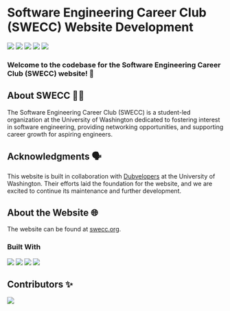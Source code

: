 # Software Engineering Career Club (SWECC) Website Development

[![][discord-shield]][discord-url]
[![][swecc-shield]][swecc-url]
[![][instagram-shield]][instagram-url]
[![][linkedin-shield]][linkedin-url]
[![][email-shield]][email-url]

### Welcome to the codebase for the Software Engineering Career Club (SWECC) website! 🎉

## About SWECC 🧑‍💻

The Software Engineering Career Club (SWECC) is a student-led organization at the University of Washington dedicated to fostering interest in software engineering, providing networking opportunities, and supporting career growth for aspiring engineers.

## Acknowledgments 🗣️

This website is built in collaboration with [Dubvelopers][dubvelopers-url] at the University of Washington. Their efforts laid the foundation for the website, and we are excited to continue its maintenance and further development.

## About the Website 🌐

The website can be found at [swecc.org](swecc-url).

### Built With

[![][react-shield]][react-url]
[![][js-shield]][js-url]
[![][bootstrap-shield]][bootstrap-url]
[![][css3-shield]][css3-url]

## Contributors ✨

<a href="https://github.com/swecc-uw/.github/graphs/contributors">
  <img src="https://contrib.rocks/image?repo=swecc-uw/.github" />
</a>

[swecc-shield]: https://img.shields.io/badge/SWECC.ORG-%238d3ac5?style=for-the-badge
[swecc-url]: https://swecc.org/
[dubvelopers-url]: https://github.com/DUBvelopers-UW/swecc
[email-shield]: https://img.shields.io/badge/email-D14836?style=for-the-badge&logo=gmail&logoColor=white
[email-url]: mailto:swecc@uw.edu
[discord-shield]: https://dcbadge.vercel.app/api/server/Pbk4sCEWDY
[discord-url]: https://discord.gg/Pbk4sCEWDY
[instagram-shield]: https://img.shields.io/badge/Instagram-E4405F?style=for-the-badge&logo=instagram&logoColor=white
[instagram-url]: https://www.instagram.com/swecc.uw/
[linkedin-shield]: https://img.shields.io/badge/LinkedIn-0077B5?style=for-the-badge&logo=linkedin&logoColor=white
[linkedin-url]: https://www.linkedin.com/company/software-engineering-career-club-at-uw/
[react-shield]: https://img.shields.io/badge/React-20232A?style=for-the-badge&logo=react&logoColor=61DAFB
[react-url]: https://reactjs.org/
[bootstrap-shield]: https://img.shields.io/badge/Bootstrap-563D7C?style=for-the-badge&logo=bootstrap&logoColor=white
[bootstrap-url]: https://getbootstrap.com/
[css3-shield]: https://img.shields.io/badge/CSS3-1572B6?style=for-the-badge&logo=css3&logoColor=white
[css3-url]: https://developer.mozilla.org/en-US/docs/Web/CSS
[js-shield]: https://img.shields.io/badge/JavaScript-323330?style=for-the-badge&logo=javascript&logoColor=F7DF1E
[js-url]: https://developer.mozilla.org/en-US/docs/Web/JavaScript
